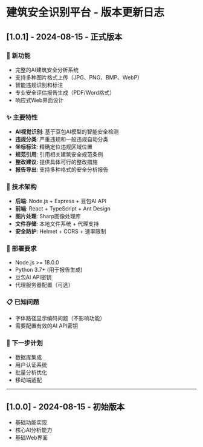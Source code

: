 # 建筑安全识别平台 - 版本更新日志

## [1.0.1] - 2024-08-15 - 正式版本

### 🎉 新功能
- 完整的AI建筑安全分析系统
- 支持多种图片格式上传（JPG、PNG、BMP、WebP）
- 智能违规识别和标注
- 专业安全评估报告生成（PDF/Word格式）
- 响应式Web界面设计

### ✨ 主要特性
- **AI视觉识别**: 基于豆包AI模型的智能安全检测
- **违规分类**: 严重违规和一般违规自动分类
- **坐标标注**: 精确定位违规区域位置
- **规范引用**: 引用相关建筑安全规范条例
- **整改建议**: 提供具体可行的整改措施
- **报告导出**: 支持多种格式的安全分析报告

### 🔧 技术架构
- **后端**: Node.js + Express + 豆包AI API
- **前端**: React + TypeScript + Ant Design
- **图片处理**: Sharp图像处理库
- **文件存储**: 本地文件系统 + 代理支持
- **安全防护**: Helmet + CORS + 速率限制

### 🚀 部署要求
- Node.js >= 18.0.0
- Python 3.7+ (用于报告生成)
- 豆包AI API密钥
- 代理服务器配置（可选）

### 📋 已知问题
- 字体路径显示编码问题（不影响功能）
- 需要配置有效的AI API密钥

### 🎯 下一步计划
- 数据库集成
- 用户认证系统
- 批量分析优化
- 移动端适配

---

## [1.0.0] - 2024-08-15 - 初始版本
- 基础功能实现
- 核心AI分析能力
- 基础Web界面
